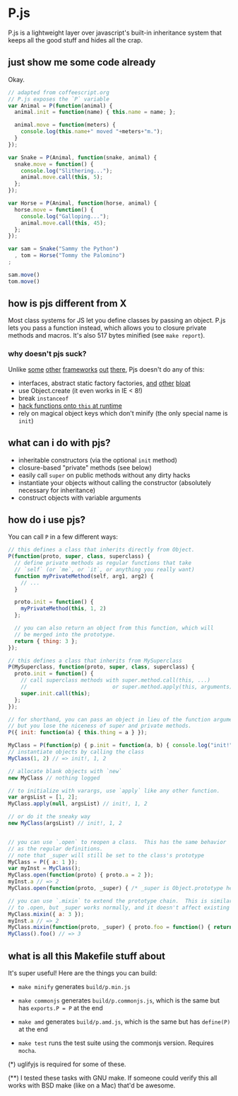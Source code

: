 # P.js

P.js is a lightweight layer over javascript's built-in inheritance system that keeps all the good stuff and hides all the crap.

## just show me some code already

Okay.

``` js
// adapted from coffeescript.org
// P.js exposes the `P` variable
var Animal = P(function(animal) {
  animal.init = function(name) { this.name = name; };

  animal.move = function(meters) {
    console.log(this.name+" moved "+meters+"m.");
  }
});

var Snake = P(Animal, function(snake, animal) {
  snake.move = function() {
    console.log("Slithering...");
    animal.move.call(this, 5);
  };
});

var Horse = P(Animal, function(horse, animal) {
  horse.move = function() {
    console.log("Galloping...");
    animal.move.call(this, 45);
  };
});

var sam = Snake("Sammy the Python")
  , tom = Horse("Tommy the Palomino")
;

sam.move()
tom.move()
```

## how is pjs different from X

Most class systems for JS let you define classes by passing an object.  P.js lets you pass a function instead, which allows you to closure private methods and macros.  It's also 517 bytes minified (see `make report`).

### why doesn't pjs suck?

Unlike [some][prototypejs] [other][classjs] [frameworks][joose] [out][zjs] [there][structr], Pjs doesn't do any of this:

- interfaces, abstract static factory factories, [and][joose] [other][prototypejs] [bloat][zjs]
- use Object.create (it even works in IE &lt; 8!)
- break `instanceof`
- [hack functions onto `this` at runtime][classjs]
- rely on magical object keys which don't minify (the only special name is `init`)

[prototypejs]: http://prototypejs.org/learn/class-inheritance
[classjs]: https://github.com/kilhage/class.js
[zjs]: http://code.google.com/p/zjs/
[joose]: http://joose.it
[structr]: http://search.npmjs.org/#/structr

## what can i do with pjs?

- inheritable constructors (via the optional `init` method)
- closure-based "private" methods (see below)
- easily call `super` on public methods without any dirty hacks
- instantiate your objects without calling the constructor (absolutely necessary for inheritance)
- construct objects with variable arguments

## how do i use pjs?

You can call `P` in a few different ways:

``` js
// this defines a class that inherits directly from Object.
P(function(proto, super, class, superclass) {
  // define private methods as regular functions that take
  // `self` (or `me`, or `it`, or anything you really want)
  function myPrivateMethod(self, arg1, arg2) {
    // ...
  }

  proto.init = function() {
    myPrivateMethod(this, 1, 2)
  };

  // you can also return an object from this function, which will
  // be merged into the prototype.
  return { thing: 3 };
});

// this defines a class that inherits from MySuperclass
P(MySuperclass, function(proto, super, class, superclass) {
  proto.init = function() {
    // call superclass methods with super.method.call(this, ...)
    //                           or super.method.apply(this, arguments)
    super.init.call(this);
  };
});

// for shorthand, you can pass an object in lieu of the function argument,
// but you lose the niceness of super and private methods.
P({ init: function(a) { this.thing = a } });

MyClass = P(function(p) { p.init = function(a, b) { console.log("init!", a, b) }; });
// instantiate objects by calling the class
MyClass(1, 2) // => init!, 1, 2

// allocate blank objects with `new`
new MyClass // nothing logged

// to initialize with varargs, use `apply` like any other function.
var argsList = [1, 2];
MyClass.apply(null, argsList) // init!, 1, 2

// or do it the sneaky way
new MyClass(argsList) // init!, 1, 2


// you can use `.open` to reopen a class.  This has the same behavior
// as the regular definitions.
// note that _super will still be set to the class's prototype
MyClass = P({ a: 1 });
var myInst = MyClass();
MyClass.open(function(proto) { proto.a = 2 });
myInst.a // => 2
MyClass.open(function(proto, _super) { /* _super is Object.prototype here */ });

// you can use `.mixin` to extend the prototype chain.  This is similar
// to .open, but _super works normally, and it doesn't affect existing instances.
MyClass.mixin({ a: 3 });
myInst.a // => 2
MyClass.mixin(function(proto, _super) { proto.foo = function() { return _super.a }; });
MyClass().foo() // => 3
```

## what is all this Makefile stuff about

It's super useful!  Here are the things you can build:

- `make minify`
    generates `build/p.min.js`

- `make commonjs`
    generates `build/p.commonjs.js`, which is the same but has `exports.P = P` at the end

- `make amd`
    generates `build/p.amd.js`, which is the same but has `define(P)` at the end

- `make test`
    runs the test suite using the commonjs version.  Requires `mocha`.

(*) uglifyjs is required for some of these.

(**) I tested these tasks with GNU make.  If someone could verify this all works with BSD make (like on a Mac) that'd be awesome.
